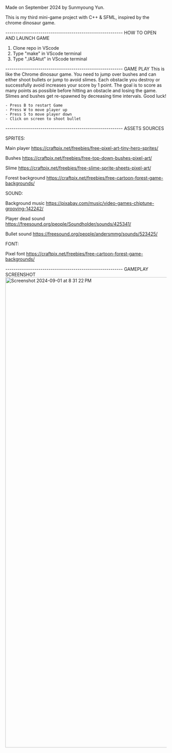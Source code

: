 Made on September 2024 by Sunmyoung Yun.

This is my third mini-game project with C++ & SFML, inspired by the chrome dinosaur game.

--------------------------------------------------------- HOW TO OPEN AND LAUNCH GAME
1)  Clone repo in VScode
2)  Type "make" in VScode terminal
3)  Type "./ASAtut" in VScode terminal

--------------------------------------------------------- GAME PLAY
This is like the Chrome dinosaur game. You need to jump over bushes and can either shoot bullets or jump to avoid slimes. Each obstacle you destroy or successfully avoid increases your score by 1 point. The goal is to score as many points as possible before hitting an obstacle and losing the game.
Slimes and bushes get re-spawned by decreasing time intervals. Good luck!

    - Press B to restart Game
    - Press W to move player up
    - Press S to move player down
    - Click on screen to shoot bullet 

--------------------------------------------------------- ASSETS SOURCES

SPRITES:

Main player 
https://craftpix.net/freebies/free-pixel-art-tiny-hero-sprites/ 

Bushes
https://craftpix.net/freebies/free-top-down-bushes-pixel-art/

Slime
https://craftpix.net/freebies/free-slime-sprite-sheets-pixel-art/

Forest background 
https://craftpix.net/freebies/free-cartoon-forest-game-backgrounds/
 
SOUND: 

Background music
https://pixabay.com/music/video-games-chiptune-grooving-142242/

Player dead sound
https://freesound.org/people/Soundholder/sounds/425341/

Bullet sound
https://freesound.org/people/andersmmg/sounds/523425/ 

FONT:

Pixel font
https://craftpix.net/freebies/free-cartoon-forest-game-backgrounds/

--------------------------------------------------------- GAMEPLAY SCREENSHOT
<img width="1470" alt="Screenshot 2024-09-01 at 8 31 22 PM" src="https://github.com/user-attachments/assets/0e67357e-c94d-4c67-95ca-f2b09813ca46">


